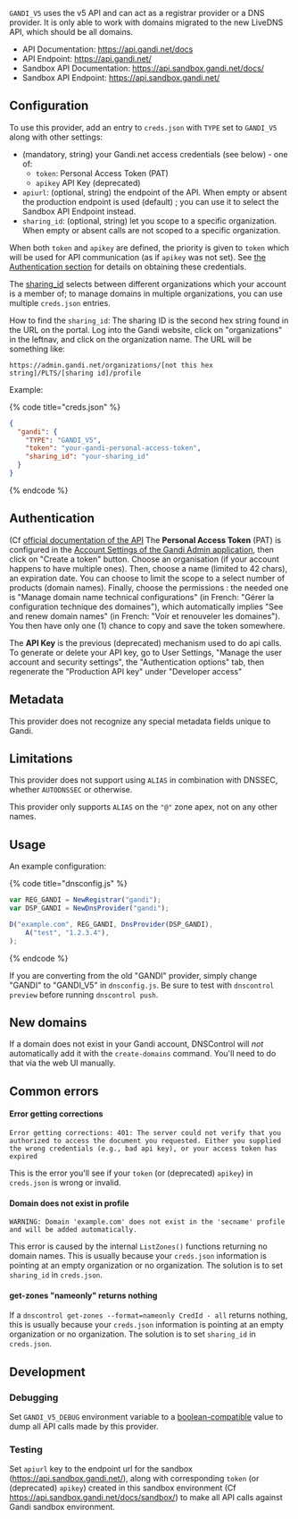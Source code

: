 `GANDI_V5` uses the v5 API and can act as a registrar provider
or a DNS provider. It is only able to work with domains
migrated to the new LiveDNS API, which should be all domains.

* API Documentation: https://api.gandi.net/docs
* API Endpoint: https://api.gandi.net/
* Sandbox API Documentation: https://api.sandbox.gandi.net/docs/
* Sandbox API Endpoint: https://api.sandbox.gandi.net/

## Configuration

To use this provider, add an entry to `creds.json` with `TYPE` set to `GANDI_V5`
along with other settings:

* (mandatory, string) your Gandi.net access credentials (see below) - one of:
  * `token`: Personal Access Token (PAT)
  * `apikey` API Key (deprecated)
* `apiurl`: (optional, string) the endpoint of the API. When empty or absent the production
endpoint is used (default) ; you can use it to select the Sandbox API Endpoint instead.
* `sharing_id`: (optional, string) let you scope to a specific organization. When empty or absent
calls are not scoped to a specific organization.

When both `token` and `apikey` are defined, the priority is given to `token` which will
be used for API communication (as if `apikey` was not set).
See [the Authentication section](#authentication) for details on obtaining these credentials.


The [sharing_id](https://api.gandi.net/docs/reference/#Sharing-ID) selects between different organizations which your account is
a member of; to manage domains in multiple organizations, you can use multiple
`creds.json` entries.

How to find the `sharing_id`: The sharing ID is the second hex string found in
the URL on the portal. Log into the Gandi website, click on "organizations" in
the leftnav, and click on the organization name.  The URL will be something
like:

```text
https://admin.gandi.net/organizations/[not this hex string]/PLTS/[sharing id]/profile
```

Example:

{% code title="creds.json" %}
```json
{
  "gandi": {
    "TYPE": "GANDI_V5",
    "token": "your-gandi-personal-access-token",
    "sharing_id": "your-sharing_id"
  }
}
```
{% endcode %}

## Authentication

(Cf [official documentation of the API](https://api.gandi.net/docs/authentication/)
The **Personal Access Token** (PAT) is configured in the [Account Settings of the
Gandi Admin application](https://admin.gandi.net/organizations/account/pat), then
click on "Create a token" button.
Choose an organisation (if your account happens to have multiple ones).
Then, choose a name (limited to 42 chars), an expiration date.
You can choose to limit the scope to a select number of products (domain names).
Finally, choose the permissions : the needed one is "Manage domain name technical configurations"
(in French: "Gérer la configuration technique des domaines"), which automatically
implies "See and renew domain names" (in French: "Voir et renouveler les domaines").
You then have only one (1) chance to copy and save the token somewhere.

The **API Key** is the previous (deprecated) mechanism used to do api calls.
To generate or delete your API key, go to User Settings,
"Manage the user account and security settings", the "Authentication options"
tab, then regenerate the "Production API key" under "Developer access"

## Metadata
This provider does not recognize any special metadata fields unique to Gandi.

## Limitations
This provider does not support using `ALIAS` in combination with DNSSEC,
whether `AUTODNSSEC` or otherwise.

This provider only supports `ALIAS` on the `"@"` zone apex, not on any other
names.

## Usage
An example configuration:

{% code title="dnsconfig.js" %}
```javascript
var REG_GANDI = NewRegistrar("gandi");
var DSP_GANDI = NewDnsProvider("gandi");

D("example.com", REG_GANDI, DnsProvider(DSP_GANDI),
    A("test", "1.2.3.4"),
);
```
{% endcode %}

If you are converting from the old "GANDI" provider,
simply change "GANDI" to "GANDI_V5" in `dnsconfig.js`.
Be sure to test with `dnscontrol preview` before running `dnscontrol push`.

## New domains
If a domain does not exist in your Gandi account, DNSControl will *not* automatically add it with the `create-domains` command. You'll need to do that via the web UI manually.


## Common errors

#### Error getting corrections

```text
Error getting corrections: 401: The server could not verify that you authorized to access the document you requested. Either you supplied the wrong credentials (e.g., bad api key), or your access token has expired
```

This is the error you'll see if your `token` (or (deprecated) `apikey`) in `creds.json` is wrong or invalid.

#### Domain does not exist in profile

```text
WARNING: Domain 'example.com' does not exist in the 'secname' profile and will be added automatically.
```

This error is caused by the internal `ListZones()` functions returning no domain names.  This is usually because your `creds.json` information is pointing at an empty organization or no organization.  The solution is to set
`sharing_id` in `creds.json`.

#### get-zones "nameonly" returns nothing

If a `dnscontrol get-zones --format=nameonly CredId - all` returns nothing,
this is usually because your `creds.json`  information is pointing at an empty
organization or no organization.  The solution is to set `sharing_id` in
`creds.json`.


## Development

### Debugging
Set `GANDI_V5_DEBUG` environment variable to a [boolean-compatible](https://pkg.go.dev/strconv#ParseBool) value to dump all API calls made by this provider.

### Testing
Set `apiurl` key to the endpoint url for the sandbox (https://api.sandbox.gandi.net/), along with corresponding `token` (or (deprecated) `apikey`) created in this sandbox environment (Cf https://api.sandbox.gandi.net/docs/sandbox/) to make all API calls against Gandi sandbox environment.
